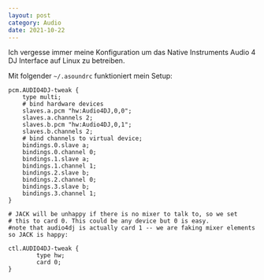 ```yaml
---
layout: post
category: Audio
date: 2021-10-22
---
```


Ich vergesse immer meine Konfiguration um das Native Instruments Audio 4 DJ Interface auf Linux zu betreiben.

Mit folgender `~/.asoundrc` funktioniert mein Setup:

	pcm.AUDIO4DJ-tweak {
	    type multi;
	    # bind hardware devices
	    slaves.a.pcm "hw:Audio4DJ,0,0";
	    slaves.a.channels 2;
	    slaves.b.pcm "hw:Audio4DJ,0,1";
	    slaves.b.channels 2;
	    # bind channels to virtual device;
	    bindings.0.slave a;
	    bindings.0.channel 0;
	    bindings.1.slave a;
	    bindings.1.channel 1;
	    bindings.2.slave b;
	    bindings.2.channel 0;
	    bindings.3.slave b;
	    bindings.3.channel 1;
	}
	
	# JACK will be unhappy if there is no mixer to talk to, so we set
	# this to card 0. This could be any device but 0 is easy. 
	#note that audio4dj is actually card 1 -- we are faking mixer elements so JACK is happy:
	
	ctl.AUDIO4DJ-tweak {
	        type hw;
	        card 0;
	}

